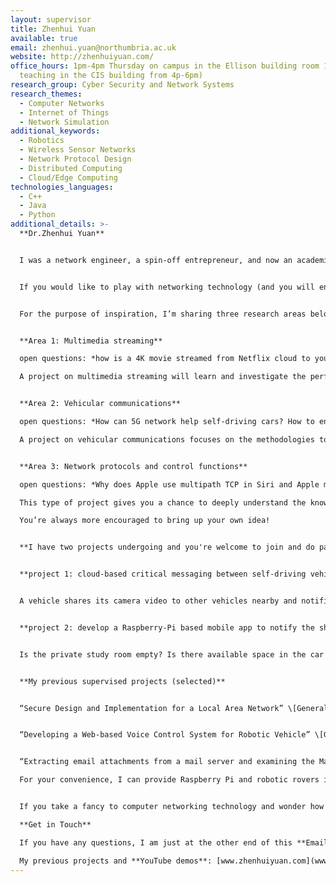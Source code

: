 ```yaml
---
layout: supervisor
title: Zhenhui Yuan
available: true
email: zhenhui.yuan@northumbria.ac.uk
website: http://zhenhuiyuan.com/
office_hours: 1pm-4pm Thursday on campus in the Ellison building room 105 (I’m
  teaching in the CIS building from 4p-6pm)
research_group: Cyber Security and Network Systems
research_themes:
  - Computer Networks
  - Internet of Things
  - Network Simulation
additional_keywords:
  - Robotics
  - Wireless Sensor Networks
  - Network Protocol Design
  - Distributed Computing
  - Cloud/Edge Computing
technologies_languages:
  - C++
  - Java
  - Python
additional_details: >-
  **Dr.Zhenhui Yuan**


  I was a network engineer, a spin-off entrepreneur, and now an academic at the CyberNets research group in Northumbria University. I have been working on mobile networking technologies for over ten years. In my view, network is a fundamental infrastructure on the planet and plays the same role as gas and electricity. Internet itself is a giant network that consists of millions of computers. 


  If you would like to play with networking technology (and you will enjoy!), I’d love to offer helps and advices (not exactly “supervise”). We can explore some amazing idea together.


  For the purpose of inspiration, I’m sharing three research areas below.


  **Area 1: Multimedia streaming**

  open questions: *how is a 4K movie streamed from Netflix cloud to your mobile? What is the standard video streaming protocol being used Internet? What may happen if the network is poor, e.g. you are on the motor way?* 

  A project on multimedia streaming will learn and investigate the performance of variable streaming protocols. Simulations or real-world tests could be developed to study the quality-of-service or quality-of-experience of different streaming protocols in terms of devices, mobility, video quality, etc.


  **Area 2: Vehicular communications**

  open questions: *How can 5G network help self-driving cars? How to ensure a swarm of UAVs communicate with each other timely and accurately? What are the benefits from vehicle-to-vehicle communications?*

  A project on vehicular communications focuses on the methodologies to interconnect a vehicle with other vehicles, road-side unit, edge, cloud, pedestrians, cyclists and so on. The concept of vehicle is broad including UAVs, robotic rovers, self-driving cars, and underwater vehicles. These vehicles can be used in many applications such as delivery, search and rescue, and sensor data collection. You will design and develop a tailored network for a specific vehicle and prove that your network can satisfy the application’s network demands. 


  **Area 3: Network protocols and control functions**

  open questions: *Why does Apple use multipath TCP in Siri and Apple maps? Why does Netflix use TCP to stream video instead of UDP? Why does Google Chrome use QUIC protocol? Which routing protocol do you recommend for a team of robotic rovers on Mars? What would be the challenges when you have one UAV to collect data from one thousand sensors on the farm?*

  This type of project gives you a chance to deeply understand the know-how of computer network. You will learn the theories of standard network protocols at multiple OSI layers (application/transport/network/data link/physical layer). You will dive into the algorithms and conduct deep analysis of protocols in terms of QoS (e.g. delay, loss, throughput, fairness, network utilization, etc). You will implement the protocol in either simulation or real-world testbed.

  You’re always more encouraged to bring up your own idea!


  **I have two projects undergoing and you're welcome to join and do part of the work:**


  **project 1: cloud-based critical messaging between self-driving vehicles.** 


  A vehicle shares its camera video to other vehicles nearby and notifies emergent road events. You will need to build a cloud-based message distribution system to deliver the data. You will learn how to implement MQTT, HTTP and CoAP; implement on robotic rovers; test on university campus.


  **project 2: develop a Raspberry-Pi based mobile app to notify the shared campus facilities**


  Is the private study room empty? Is there available space in the car park? You do not have to check in-person! In this project, you will build distributed on-site sensing system using Raspberry Pi and distribute the message to mobile app using MQTT (ref: IBM MQ).


  **My previous supervised projects (selected)**


  “Secure Design and Implementation for a Local Area Network” \[General Computing Project]


  “Developing a Web-based Voice Control System for Robotic Vehicle” \[General Computing Project]


  “Extracting email attachments from a mail server and examining the Macros” \[General Computing Project]

  For your convenience, I can provide Raspberry Pi and robotic rovers in case you need for real-world tests.


  If you take a fancy to computer networking technology and wonder how it can change our life, why not drop me an email! I’m always open and happy to have a chat!

  **Get in Touch**

  If you have any questions, I am just at the other end of this **Email**: zhenhui.yuan@northumbria.ac.uk.

  My previous projects and **YouTube demos**: [www.zhenhuiyuan.com](www.zhenhuiyuan.com)
---
```

